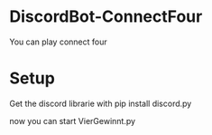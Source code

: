 # DiscordBot-ConnectFour
You can play connect four

# Setup
Get the discord librarie with
pip install discord.py

now you can start VierGewinnt.py

